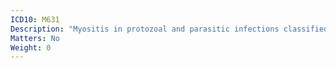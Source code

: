 ```yaml
---
ICD10: M631
Description: "Myositis in protozoal and parasitic infections classified elsewhere"
Matters: No
Weight: 0
---
```

